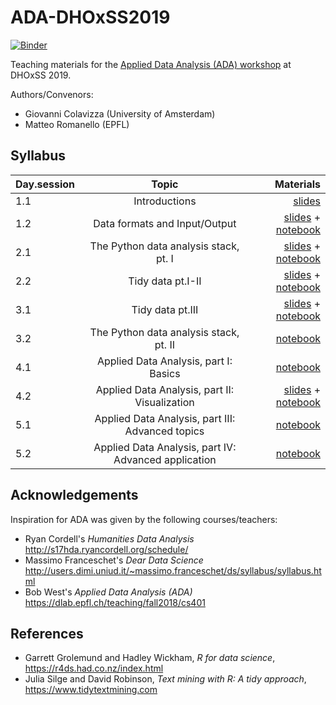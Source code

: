 # ADA-DHOxSS2019

[![Binder](https://mybinder.org/badge_logo.svg)](https://mybinder.org/v2/gh/mromanello/ADA-DHOxSS2019/master)

Teaching materials for the [Applied Data Analysis (ADA) workshop](https://www.dhoxss.net/applied-data-analysis) at DHOxSS 2019.

Authors/Convenors:
- Giovanni Colavizza (University of Amsterdam)
- Matteo Romanello (EPFL)

## Syllabus

| Day.session         | Topic           | Materials  |
| ------------- |:-------------:| -----:|
| 1.1      | Introductions | <a href='slides/1.1 Introduction.pdf'>slides</a> |
| 1.2      | Data formats and Input/Output | <a href='slides/1.2 Import.pdf'>slides</a> + <a href='notebooks/1.2 Import.ipynb'>notebook</a> |
| 2.1      | The Python data analysis stack, pt. I  | <a href='slides/1.2 Import.pdf'>slides</a> + <a href='notebooks/2.1 Skills.ipynb'>notebook</a> |
| 2.2      | Tidy data pt.I-II  | <a href='slides/2.2 Tidy data.pdf'>slides</a> + <a href='notebooks/2.2 Tidy data.ipynb'>notebook</a> |
| 3.1      | Tidy data pt.III | <a href='slides/3.1 Data wrangling.pdf'>slides</a> + <a href='notebooks/2.2 Tidy data.ipynb'>notebook</a>|
| 3.2      | The Python data analysis stack, pt. II  |  <a href='notebooks/3.2 Skills, Wrangling.ipynb'>notebook</a> |
| 4.1      | Applied Data Analysis, part I: Basics  | <a href='notebooks/4.1 Exploratory data analysis and working with texts.ipynb'>notebook</a> |
| 4.2      | Applied Data Analysis, part II: Visualization  | <a href='slides/4.2 Visualization.pdf'>slides</a> + <a href='notebooks/4.2 Visualize.ipynb'>notebook</a> |
| 5.1      | Applied Data Analysis, part III: Advanced topics  | <a href='notebooks/5.1 Modelling.ipynb'>notebook</a>|
| 5.2      | Applied Data Analysis, part IV: Advanced application  | <a href='notebooks/5.2 Visualize, Model.ipynb'>notebook</a> |





## Acknowledgements

Inspiration for ADA was given by the following courses/teachers:

* Ryan Cordell's *Humanities Data Analysis* http://s17hda.ryancordell.org/schedule/
* Massimo Franceschet's *Dear Data Science* http://users.dimi.uniud.it/~massimo.franceschet/ds/syllabus/syllabus.html
* Bob West's *Applied Data Analysis (ADA)* https://dlab.epfl.ch/teaching/fall2018/cs401

## References

* Garrett Grolemund and Hadley Wickham, *R for data science*, https://r4ds.had.co.nz/index.html
* Julia Silge and David Robinson, *Text mining with R: A tidy approach*, https://www.tidytextmining.com
